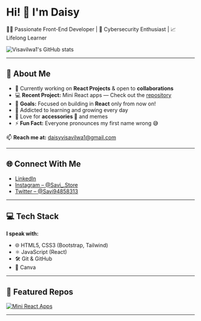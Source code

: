 # Hi! 👋 I'm Daisy

👩‍💻 Passionate Front-End Developer | 🌱 Cybersecurity Enthusiast | 📈 Lifelong Learner

![Visavilwa1's GitHub stats](https://github-readme-stats.vercel.app/api?username=visavilwa1&theme=tokyonight&show_icons=true)

---

## 🧠 About Me

- 🔭 Currently working on **React Projects** & open to **collaborations**
- 💻 **Recent Project:** Mini React apps — Check out the [repository](https://github.com/visavilwa1?tab=repositories)
- 💫 **Goals:** Focused on building in **React** only from now on!
- 🌱 Addicted to learning and growing every day
- 🤍 Love for **accessories 🎀** and memes
- ⚡ **Fun Fact:** Everyone pronounces my first name wrong 😅

📫 **Reach me at:** [daisyvisavilwa1@gmail.com](mailto:daisyvisavilwa1@gmail.com)

---

## 🌐 Connect With Me

- [LinkedIn](https://www.linkedin.com/in/visavilwa-daisy-766b68274/)  
- [Instagram – @Savi_.Store](https://www.instagram.com/savi_.store/)  
- [Twitter – @Savi94858313](https://twitter.com/Savi94858313)

---

## 💻 Tech Stack

**I speak with:**

- 🌐 HTML5, CSS3 (Bootstrap, Tailwind)
- ⚛️ JavaScript (React)
- 🛠️ Git & GitHub
- 🎨 Canva

---

## 📌 Featured Repos

<!-- Replace repo names with your actual repos -->
[![Mini React Apps](https://github-readme-stats.vercel.app/api/pin/?username=visavilwa1&repo=your-repo-name&theme=tokyonight)](https://github.com/visavilwa1/your-repo-name)

---
